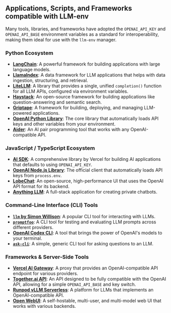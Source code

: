 ## Applications, Scripts, and Frameworks compatible with LLM-env

Many tools, libraries, and frameworks have adopted the `OPENAI_API_KEY` and `OPENAI_API_BASE` environment variables as a standard for interoperability, making them ideal for use with the `llm-env` manager.

### Python Ecosystem

* **[LangChain](https://www.langchain.com/)**: A powerful framework for building applications with large language models.
* **[LlamaIndex](https://www.llamaindex.ai/)**: A data framework for LLM applications that helps with data ingestion, structuring, and retrieval.
* **[LiteLLM](https://docs.litellm.ai/)**: A library that provides a single, unified `completion()` function for all LLM APIs, configured via environment variables.
* **[Haystack](https://haystack.deepset.ai/)**: An open-source framework for building applications like question-answering and semantic search.
* **[Griptape](https://www.griptape.ai/)**: A framework for building, deploying, and managing LLM-powered applications.
* **[OpenAI Python Library](https://github.com/openai/openai-python)**: The core library that automatically loads API keys and other variables from your environment.
* **[Aider](https://aider.chat/)**: An AI pair programming tool that works with any OpenAI-compatible API.

### JavaScript / TypeScript Ecosystem

* **[AI SDK](https://sdk.vercel.ai/)**: A comprehensive library by Vercel for building AI applications that defaults to using `OPENAI_API_KEY`.
* **[OpenAI Node.js Library](https://github.com/openai/openai-node)**: The official client that automatically loads API keys from `process.env`.
* **[LobeChat](https://lobehub.com/)**: An open-source, high-performance UI that uses the OpenAI API format for its backend.
* **[Anything LLM](https://anythingllm.com/)**: A full-stack application for creating private chatbots.

### Command-Line Interface (CLI) Tools

* **[`llm` by Simon Willison](https://llm.datasette.io/)**: A popular CLI tool for interacting with LLMs.
* **[`promptfoo`](https://promptfoo.dev/)**: A CLI tool for testing and evaluating LLM prompts across different providers.
* **[OpenAI Codex CLI](https://github.com/microsoft/Codex-CLI)**: A tool that brings the power of OpenAI's models to your terminal.
* **[`ask-cli`](https://github.com/santhoshtr/ask-cli)**: A simple, generic CLI tool for asking questions to an LLM.

### Frameworks & Server-Side Tools

* **[Vercel AI Gateway](https://vercel.com/ai/gateway)**: A proxy that provides an OpenAI-compatible API endpoint for various providers.
* **[Together.ai API](https://www.together.ai/)**: An API designed to be fully compatible with the OpenAI API, allowing for a simple `OPENAI_API_BASE` and key switch.
* **[Runpod vLLM Serverless](https://www.runpod.io/)**: A platform for LLMs that implements an OpenAI-compatible API.
* **[Open WebUI](https://openwebui.com/)**: A self-hostable, multi-user, and multi-model web UI that works with various backends.

